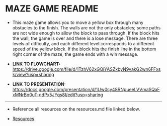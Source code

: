 # MAZE GAME README

* This maze game allows you to move a yellow box through many obstacles to the finish. The walls are not the only obstacles; some paths are not wide enough to allow the block to pass through. If the block hits the wall, the game is over and there is a lose message. There are three levels of difficulty, and each different level corresponds to a different speed of the yellow block. If the block hits the finish line in the bottom right corner of the maze, the game ends with a win message.

* **LINK TO FLOWCHART:** https://drive.google.com/file/d/1TzhV62xGQiYASZxbyN9vakG2wn6FFxsk/view?usp=sharing
* **LINK TO PRESENTATION:** https://docs.google.com/presentation/d/1Uw0cy48RNpueeLVVmaSQaFxMNrBo0uT-qdPx5JYqs8I/edit?usp=sharing

------------------------------------------------------------------------------------------------------------------------------

* Reference all resources on the resources.md file linked below.

* [Resources](resources.md)
